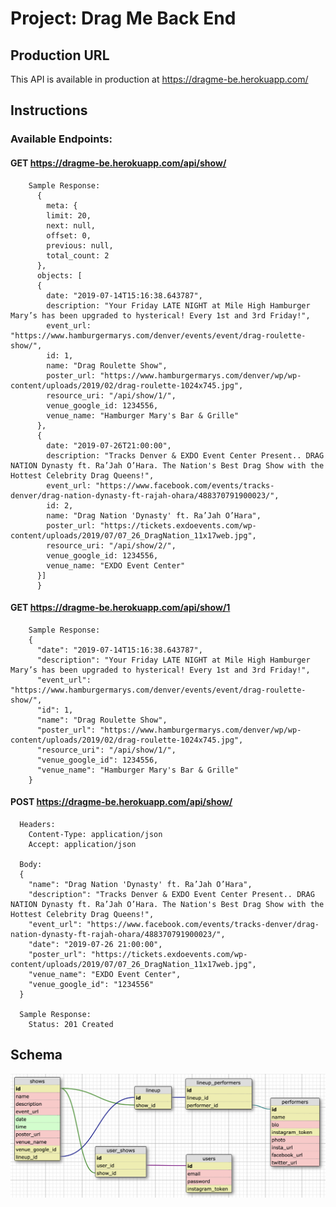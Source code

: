 # Project: Drag Me Back End

## Production URL

This API is available in production at https://dragme-be.herokuapp.com/

## Instructions
  ### Available Endpoints:
  #### GET https://dragme-be.herokuapp.com/api/show/
        Sample Response:
          {
            meta: {
            limit: 20,
            next: null,
            offset: 0,
            previous: null,
            total_count: 2
          },
          objects: [
          {
            date: "2019-07-14T15:16:38.643787",
            description: "Your Friday LATE NIGHT at Mile High Hamburger Mary’s has been upgraded to hysterical! Every 1st and 3rd Friday!",
            event_url: "https://www.hamburgermarys.com/denver/events/event/drag-roulette-show/",
            id: 1,
            name: "Drag Roulette Show",
            poster_url: "https://www.hamburgermarys.com/denver/wp/wp-content/uploads/2019/02/drag-roulette-1024x745.jpg",
            resource_uri: "/api/show/1/",
            venue_google_id: 1234556,
            venue_name: "Hamburger Mary's Bar & Grille"
          },
          {
            date: "2019-07-26T21:00:00",
            description: "Tracks Denver & EXDO Event Center Present.. DRAG NATION Dynasty ft. Ra’Jah O’Hara. The Nation's Best Drag Show with the Hottest Celebrity Drag Queens!",
            event_url: "https://www.facebook.com/events/tracks-denver/drag-nation-dynasty-ft-rajah-ohara/488370791900023/",
            id: 2,
            name: "Drag Nation 'Dynasty' ft. Ra’Jah O’Hara",
            poster_url: "https://tickets.exdoevents.com/wp-content/uploads/2019/07/07_26_DragNation_11x17web.jpg",
            resource_uri: "/api/show/2/",
            venue_google_id: 1234556,
            venue_name: "EXDO Event Center"
          }]
          }

  #### GET https://dragme-be.herokuapp.com/api/show/1
        Sample Response:
        {
          "date": "2019-07-14T15:16:38.643787",
          "description": "Your Friday LATE NIGHT at Mile High Hamburger Mary’s has been upgraded to hysterical! Every 1st and 3rd Friday!",
          "event_url": "https://www.hamburgermarys.com/denver/events/event/drag-roulette-show/",
          "id": 1,
          "name": "Drag Roulette Show",
          "poster_url": "https://www.hamburgermarys.com/denver/wp/wp-content/uploads/2019/02/drag-roulette-1024x745.jpg",
          "resource_uri": "/api/show/1/",
          "venue_google_id": 1234556,
          "venue_name": "Hamburger Mary's Bar & Grille"
        }

  #### POST https://dragme-be.herokuapp.com/api/show/
      Headers:
        Content-Type: application/json
        Accept: application/json

      Body:
      {
        "name": "Drag Nation 'Dynasty' ft. Ra’Jah O’Hara",
        "description": "Tracks Denver & EXDO Event Center Present.. DRAG NATION Dynasty ft. Ra’Jah O’Hara. The Nation's Best Drag Show with the Hottest Celebrity Drag Queens!",
        "event_url": "https://www.facebook.com/events/tracks-denver/drag-nation-dynasty-ft-rajah-ohara/488370791900023/",
        "date": "2019-07-26 21:00:00",
        "poster_url": "https://tickets.exdoevents.com/wp-content/uploads/2019/07/07_26_DragNation_11x17web.jpg",
        "venue_name": "EXDO Event Center",
        "venue_google_id": "1234556"
      }

      Sample Response:
        Status: 201 Created

## Schema
![Database Schema](schema.png)
